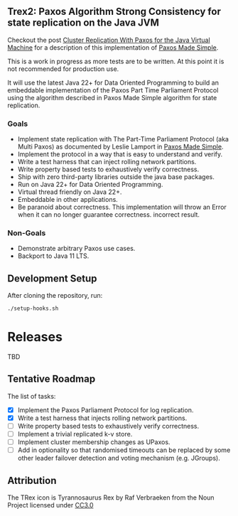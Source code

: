 ## Trex2: Paxos Algorithm Strong Consistency for state replication on the Java JVM

Checkout the
post [Cluster Replication With Paxos for the Java Virtual Machine](https://simbo1905.wordpress.com/2014/10/28/transaction-log-replication-with-paxos/)
for a description of this
implementation
of [Paxos Made Simple](https://lamport.azurewebsites.net/pubs/paxos-simple.pdf).

This is a work in progress as more tests are to be written. At this point it is not recommended for production use.

It will use the latest Java 22+ for Data Oriented Programming to build an embeddable implementation of the Paxos Part
Time Parliament Protocol using the algorithm described in Paxos Made Simple algorithm for state replication.

### Goals

- Implement state replication with The Part-Time Parliament Protocol (aka Multi Paxos) as documented by Leslie Lamport
  in [Paxos Made Simple](https://lamport.azurewebsites.net/pubs/paxos-simple.pdf).
- Implement the protocol in a way that is easy to understand and verify.
- Write a test harness that can inject rolling network partitions.
- Write property based tests to exhaustively verify correctness.
- Ship with zero third-party libraries outside the java base packages.
- Run on Java 22+ for Data Oriented Programming.
- Virtual thread friendly on Java 22+.
- Embeddable in other applications.
- Be paranoid about correctness. This implementation will throw an Error when it can no longer guarantee correctness.
  incorrect result.

### Non-Goals

 - Demonstrate arbitrary Paxos use cases. 
 - Backport to Java 11 LTS. 

## Development Setup

After cloning the repository, run:

```bash
./setup-hooks.sh
```

# Releases

TBD

## Tentative Roadmap

The list of tasks: 

- [x] Implement the Paxos Parliament Protocol for log replication.
- [x] Write a test harness that injects rolling network partitions.
- [ ] Write property based tests to exhaustively verify correctness.
- [ ] Implement a trivial replicated k-v store.
- [ ] Implement cluster membership changes as UPaxos.
- [ ] Add in optionality so that randomised timeouts can be replaced by some other leader failover detection and voting
  mechanism (e.g. JGroups).

## Attribution

The TRex icon is Tyrannosaurus Rex by Raf Verbraeken from the Noun Project licensed under [CC3.0](http://creativecommons.org/licenses/by/3.0/us/)
